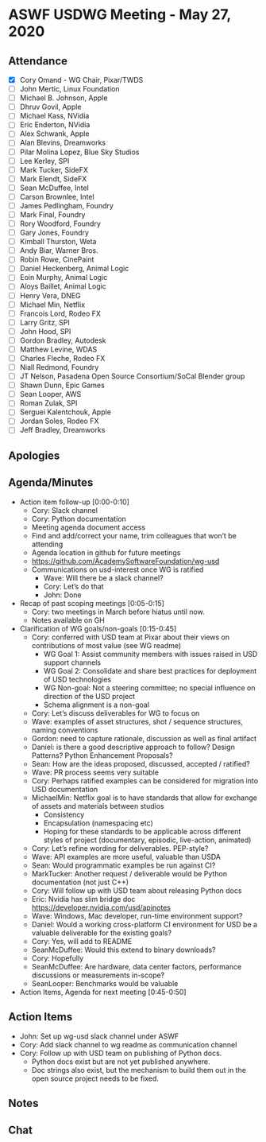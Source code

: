 # ASWF USDWG Meeting - May 27, 2020

## Attendance

* [x] Cory Omand - WG Chair, Pixar/TWDS
* [ ] John Mertic, Linux Foundation
* [ ] Michael B. Johnson, Apple
* [ ] Dhruv Govil, Apple
* [ ] Michael Kass, NVidia
* [ ] Eric Enderton, NVidia
* [ ] Alex Schwank, Apple
* [ ] Alan Blevins, Dreamworks
* [ ] Pilar Molina Lopez, Blue Sky Studios
* [ ] Lee Kerley, SPI
* [ ] Mark Tucker, SideFX
* [ ] Mark Elendt, SideFX
* [ ] Sean McDuffee, Intel
* [ ] Carson Brownlee, Intel
* [ ] James Pedlingham, Foundry
* [ ] Mark Final, Foundry
* [ ] Rory Woodford, Foundry
* [ ] Gary Jones, Foundry
* [ ] Kimball Thurston, Weta
* [ ] Andy Biar,  Warner Bros.
* [ ] Robin Rowe, CinePaint
* [ ] Daniel Heckenberg, Animal Logic
* [ ] Eoin Murphy, Animal Logic
* [ ] Aloys Baillet, Animal Logic
* [ ] Henry Vera, DNEG
* [ ] Michael Min, Netflix
* [ ] Francois Lord, Rodeo FX
* [ ] Larry Gritz, SPI
* [ ] John Hood, SPI
* [ ] Gordon Bradley, Autodesk
* [ ] Matthew Levine, WDAS
* [ ] Charles Fleche, Rodeo FX
* [ ] Niall Redmond, Foundry
* [ ] JT Nelson, Pasadena Open Source Consortium/SoCal Blender group
* [ ] Shawn Dunn, Epic Games
* [ ] Sean Looper, AWS
* [ ] Roman Zulak, SPI
* [ ] Serguei Kalentchouk, Apple
* [ ] Jordan Soles, Rodeo FX
* [ ] Jeff Bradley, Dreamworks

## Apologies

## Agenda/Minutes

* Action item follow-up [0:00-0:10]
    * Cory: Slack channel
    * Cory: Python documentation
    * Meeting agenda document access
    * Find and add/correct your name, trim colleagues that won’t be attending
    * Agenda location in github for future meetings
    * https://github.com/AcademySoftwareFoundation/wg-usd
    * Communications on usd-interest once WG is ratified
        * Wave: Will there be a slack channel?
        * Cory: Let’s do that
        * John: Done
* Recap of past scoping meetings [0:05-0:15]
    * Cory: two meetings in March before hiatus until now.
    * Notes available on GH
* Clarification of WG goals/non-goals [0:15-0:45]
    * Cory: conferred with USD team at Pixar about their views on contributions of most value (see WG readme)
        * WG Goal 1: Assist community members with issues raised in USD support channels
        * WG Goal 2: Consolidate and share best practices for deployment of USD technologies
        * WG Non-goal: Not a steering committee; no special influence on direction of the USD project 
        * Schema alignment is a non-goal
    * Cory: Let’s discuss deliverables for WG to focus on
    * Wave: examples of asset structures, shot / sequence structures, naming conventions
    * Gordon: need to capture rationale, discussion as well as final artifact
    * Daniel: is there a good descriptive approach to follow?  Design Patterns?  Python Enhancement Proposals?
    * Sean: How are the ideas proposed, discussed, accepted / ratified?
    * Wave: PR process seems very suitable
    * Cory: Perhaps ratified examples can be considered for migration into USD documentation
    * MichaelMin: Netflix goal is to have standards that allow for exchange of assets and materials between studios
        * Consistency
        * Encapsulation (namespacing etc)
        * Hoping for these standards to be applicable across different styles of project (documentary, episodic, live-action, animated)
    * Cory: Let’s refine wording for deliverables.  PEP-style?
    * Wave: API examples are more useful, valuable than USDA
    * Sean: Would programmatic examples be run against CI?
    * MarkTucker: Another request / deliverable would be Python documentation (not just C++)
    * Cory: Will follow up with USD team about releasing Python docs
    * Eric: Nvidia has slim bridge doc https://developer.nvidia.com/usd/apinotes
    * Wave: Windows, Mac developer, run-time environment support?
    * Daniel: Would a working cross-platform CI environment for USD be a valuable deliverable for the existing goals?
    * Cory: Yes, will add to README
    * SeanMcDuffee: Would this extend to binary downloads?
    * Cory: Hopefully
    * SeanMcDuffee: Are hardware, data center factors, performance discussions or measurements in-scope?
    * SeanLooper: Benchmarks would be valuable 
* Action Items, Agenda for next meeting [0:45-0:50]
    
## Action Items

* John: Set up wg-usd slack channel under ASWF
* Cory: Add slack channel to wg readme as communication channel
* Cory: Follow up with USD team on publishing of Python docs.
    * Python docs exist but are not yet published anywhere.
    * Doc strings also exist, but the mechanism to build them out in the open source project needs to be fixed.
        
## Notes

## Chat
